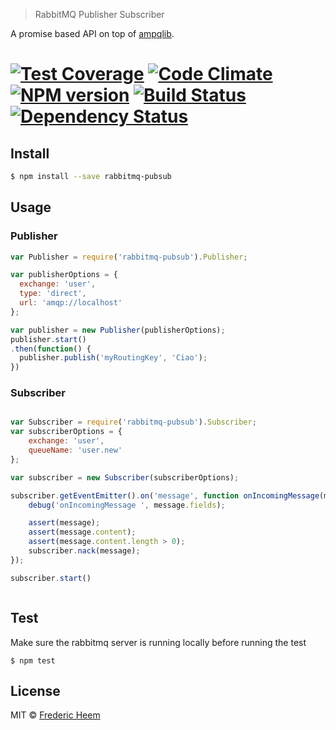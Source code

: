 

> RabbitMQ Publisher Subscriber

A promise based API on top of [ampqlib](http://www.squaremobius.net/amqp.node/).

# [![Test Coverage](https://codeclimate.com/github/FredericHeem/rabbitmq-pubsub/badges/coverage.svg)](https://codeclimate.com/github/FredericHeem/rabbitmq-pubsub/coverage) [![Code Climate](https://codeclimate.com/github/FredericHeem/rabbitmq-pubsub/badges/gpa.svg)](https://codeclimate.com/github/FredericHeem/rabbitmq-pubsub)  [![NPM version][npm-image]][npm-url] [![Build Status][travis-image]][travis-url] [![Dependency Status][daviddm-image]][daviddm-url]

## Install

```sh
$ npm install --save rabbitmq-pubsub
```


## Usage
### Publisher
```js
var Publisher = require('rabbitmq-pubsub').Publisher;

var publisherOptions = {
  exchange: 'user',
  type: 'direct',
  url: 'amqp://localhost'
};

var publisher = new Publisher(publisherOptions);
publisher.start()
.then(function() {
  publisher.publish('myRoutingKey', 'Ciao');
})

```

### Subscriber
```js

var Subscriber = require('rabbitmq-pubsub').Subscriber;
var subscriberOptions = {
	exchange: 'user',
	queueName: 'user.new'
};

var subscriber = new Subscriber(subscriberOptions);

subscriber.getEventEmitter().on('message', function onIncomingMessage(message) {
	debug('onIncomingMessage ', message.fields);

	assert(message);
	assert(message.content);
	assert(message.content.length > 0);
	subscriber.nack(message);
});

subscriber.start()



```

## Test

Make sure the rabbitmq server is running locally before running the test

    $ npm test

## License

MIT © [Frederic Heem](https://github.com/FredericHeem)


[npm-image]: https://badge.fury.io/js/rabbitmq-pubsub.svg
[npm-url]: https://npmjs.org/package/rabbitmq-pubsub
[travis-image]: https://travis-ci.org/FredericHeem/rabbitmq-pubsub.svg?branch=master
[travis-url]: https://travis-ci.org/FredericHeem/rabbitmq-pubsub
[daviddm-image]: https://david-dm.org/FredericHeem/rabbitmq-pubsub.svg?theme=shields.io
[daviddm-url]: https://david-dm.org/FredericHeem/rabbitmq-pubsub
